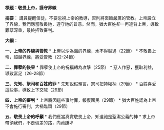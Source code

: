 **標題：敬畏上帝，謹守界線**

**摘要：**
講員提醒信徒，不要忽視上帝的教導，否則將面臨嚴厲的管教。上帝設立了界線，我們應當敬畏祂，遵守祂的旨意。然而，猶大百姓卻一再違背上帝，導致罪孽深重，最終招致審判。

**大綱：**

**一、上帝的界線與管教**
    * 上帝以沙為海的界線，水不得越過（22節）
    * 不敬畏上帝，超越界線，將受管教（22-24節）

**二、罪孽的後果**
    * 罪孽使上帝的祝福轉為攻擊（25節）
    * 惡人作惡，獲取利益，導致富足（26-28節）

**三、先知、祭司和百姓的罪**
    * 先知說假預言，祭司把持權柄（29節）
    * 百姓喜愛這些事，導致上下交賊（29節）

**四、上帝的審判**
    * 上帝將因這些事討罪，報復國民（29節）
    * 猶大百姓認為上帝不會施行審判，大禍臨頭（29節）

**五、敬畏上帝的呼籲**
    * 我們應當真實敬畏上帝，知道祂是聖潔公義的神
    * 求上帝帶領我們，不走偏差的路，向祂謙卑